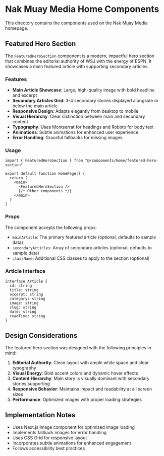 # Nak Muay Media Home Components

This directory contains the components used on the Nak Muay Media homepage.

## Featured Hero Section

The `FeaturedHeroSection` component is a modern, impactful hero section that combines the editorial authority of WSJ with the energy of ESPN. It showcases a main featured article with supporting secondary articles.

### Features

- **Main Article Showcase**: Large, high-quality image with bold headline and excerpt
- **Secondary Articles Grid**: 3-4 secondary stories displayed alongside or below the main article
- **Responsive Design**: Adapts elegantly from desktop to mobile
- **Visual Hierarchy**: Clear distinction between main and secondary content
- **Typography**: Uses Montserrat for headings and Roboto for body text
- **Animations**: Subtle animations for enhanced user experience
- **Error Handling**: Graceful fallbacks for missing images

### Usage

```tsx
import { FeaturedHeroSection } from "@/components/home/featured-hero-section"

export default function HomePage() {
  return (
    <main>
      <FeaturedHeroSection />
      {/* Other components */}
    </main>
  )
}
```

### Props

The component accepts the following props:

- `mainArticle`: The primary featured article (optional, defaults to sample data)
- `secondaryArticles`: Array of secondary articles (optional, defaults to sample data)
- `className`: Additional CSS classes to apply to the section (optional)

### Article Interface

```tsx
interface Article {
  id: string
  title: string
  excerpt: string
  category: string
  image: string
  slug: string
  date: string
  readTime: string
}
```

## Design Considerations

The featured hero section was designed with the following principles in mind:

1. **Editorial Authority**: Clean layout with ample white space and clear typography
2. **Visual Energy**: Bold accent colors and dynamic hover effects
3. **Content Hierarchy**: Main story is visually dominant with secondary stories supporting
4. **Responsive Behavior**: Maintains impact and readability at all screen sizes
5. **Performance**: Optimized images with proper loading strategies

## Implementation Notes

- Uses Next.js Image component for optimized image loading
- Implements fallback images for error handling
- Uses CSS Grid for responsive layout
- Incorporates subtle animations for enhanced engagement
- Follows accessibility best practices 